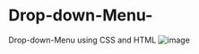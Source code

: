 # Drop-down-Menu-
Drop-down-Menu using CSS and HTML
![image](https://user-images.githubusercontent.com/72573043/194725811-c50039bc-7722-47f5-9489-961f306ebdf8.png)
